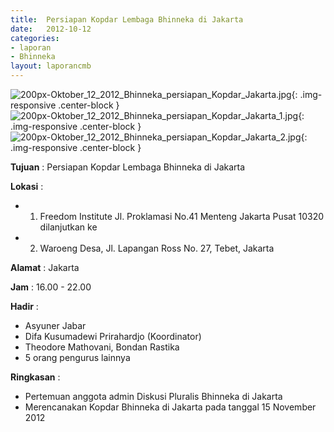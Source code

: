 ```yaml
---	
title: 	Persiapan Kopdar Lembaga Bhinneka di Jakarta
date: 	2012-10-12
categories:	
- laporan	
- Bhinneka	
layout: laporancmb	
---	
```

	
![200px-Oktober_12_2012_Bhinneka_persiapan_Kopdar_Jakarta.jpg](/uploads/200px-Oktober_12_2012_Bhinneka_persiapan_Kopdar_Jakarta.jpg){: .img-responsive .center-block }	
![200px-Oktober_12_2012_Bhinneka_persiapan_Kopdar_Jakarta_1.jpg](/uploads/200px-Oktober_12_2012_Bhinneka_persiapan_Kopdar_Jakarta_1.jpg){: .img-responsive .center-block }	
![200px-Oktober_12_2012_Bhinneka_persiapan_Kopdar_Jakarta_2.jpg](/uploads/200px-Oktober_12_2012_Bhinneka_persiapan_Kopdar_Jakarta_2.jpg){: .img-responsive .center-block }	
	
**Tujuan** :	Persiapan Kopdar Lembaga Bhinneka di Jakarta
	
**Lokasi** :	
* 1. Freedom Institute Jl. Proklamasi No.41 Menteng Jakarta Pusat 10320 dilanjutkan ke
* 2. Waroeng Desa, Jl. Lapangan Ross No. 27, Tebet, Jakarta

**Alamat** : 	Jakarta
	
**Jam** :	16.00 - 22.00
	
**Hadir** :	
*	Asyuner Jabar
*	Difa Kusumadewi Prirahardjo (Koordinator)
*	Theodore Mathovani, Bondan Rastika
*	5 orang pengurus lainnya

**Ringkasan** :	
*	Pertemuan anggota admin Diskusi Pluralis Bhinneka di Jakarta
*	Merencanakan Kopdar Bhinneka di Jakarta pada tanggal 15 November 2012
